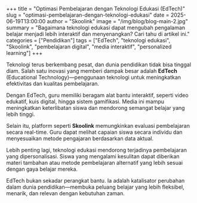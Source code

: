 +++
title = "Optimasi Pembelajaran dengan Teknologi Edukasi (EdTech)"
slug = "optimasi-pembelajaran-dengan-teknologi-edukasi"
date = 2025-06-19T13:00:00
author = "Skoolink"
image = "/img/blog/blog-main-2.jpg"
summary = "Bagaimana teknologi edukasi dapat mengubah pengalaman belajar menjadi lebih interaktif dan menyenangkan? Cari tahu di artikel ini."
categories = ["Pendidikan"]
tags = ["EdTech", "teknologi edukasi", "Skoolink", "pembelajaran digital", "media interaktif", "personalized learning"]
+++

Teknologi terus berkembang pesat, dan dunia pendidikan tidak bisa tinggal diam. Salah satu inovasi yang memberi dampak besar adalah **EdTech** (Educational Technology)—penggunaan teknologi untuk meningkatkan efektivitas dan kualitas pembelajaran.

Dengan EdTech, guru memiliki beragam alat bantu interaktif, seperti video edukatif, kuis digital, hingga sistem gamifikasi. Media ini mampu meningkatkan keterlibatan siswa dan mendorong semangat belajar yang lebih tinggi.

Selain itu, platform seperti **Skoolink** memungkinkan evaluasi pembelajaran secara real-time. Guru dapat melihat capaian siswa secara individu dan menyesuaikan metode pengajaran berdasarkan data aktual.

Lebih penting lagi, teknologi edukasi mendorong terjadinya pembelajaran yang dipersonalisasi. Siswa yang mengalami kesulitan dapat diberikan materi tambahan atau metode pembelajaran alternatif yang lebih sesuai dengan gaya belajar mereka.

EdTech bukan sekadar perangkat bantu. Ia adalah katalisator perubahan dalam dunia pendidikan—membuka peluang belajar yang lebih fleksibel, menarik, dan relevan dengan kebutuhan zaman. 